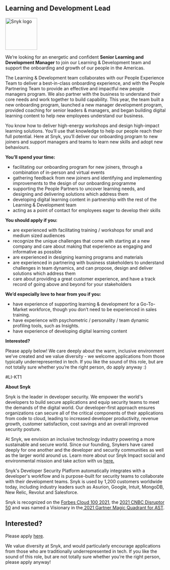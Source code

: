 Learning and Development Lead
---

<img src="https://res.cloudinary.com/snyk/image/upload/v1537345894/press-kit/brand/logo-black.png" width="100" alt="Snyk logo" />

<p><span style="font-weight: 400;">We’re looking for an energetic and confident <strong>Senior Learning and Development Manager</strong>&nbsp;to join our Learning &amp; Development team and support the onboarding and growth of our people in the Americas.</span></p>
<p><span style="font-weight: 400;">The Learning &amp; Development team collaborates with our People Experience Team to deliver a best-in-class onboarding experience, and with the People Partnering Team to provide an effective and impactful new people managers program. We also partner with the business to understand their core needs and work together to build capability. This year, the team built a new onboarding program, launched a new manager development program, provided coaching for senior leaders &amp; managers, and began building digital learning content to help new employees understand our business.</span></p>
<p><span style="font-weight: 400;">You know how to deliver high-energy workshops and design high-impact learning solutions. You’ll use that knowledge to help our people reach their full potential. Here at Snyk, you’ll deliver our onboarding program to new joiners and support managers and teams to learn new skills and adopt new behaviours.&nbsp;</span></p>
<p><strong>You’ll spend your time:</strong></p>
<ul>
<li style="font-weight: 400;"><span style="font-weight: 400;">facilitating our onboarding program for new joiners, through a combination of in-person and virtual events</span></li>
<li style="font-weight: 400;"><span style="font-weight: 400;">gathering feedback from new joiners and identifying and implementing improvements to the design of our onboarding programme</span></li>
<li style="font-weight: 400;"><span style="font-weight: 400;">supporting the People Partners to uncover learning needs, and designing and delivering solutions which address them</span></li>
<li style="font-weight: 400;"><span style="font-weight: 400;">developing digital learning content in partnership with the rest of the Learning &amp; Development team</span></li>
<li style="font-weight: 400;"><span style="font-weight: 400;">acting as a point of contact for employees eager to develop their skills</span></li>
</ul>
<p><strong>You should apply if you:</strong></p>
<ul>
<li style="font-weight: 400;"><span style="font-weight: 400;">are experienced with facilitating training / workshops for small and medium sized audiences</span></li>
<li style="font-weight: 400;"><span style="font-weight: 400;">recognize the unique challenges that come with starting at a new company and care about making that experience as engaging and informative as possible</span></li>
<li style="font-weight: 400;"><span style="font-weight: 400;">are experienced in designing learning programs and materials</span></li>
<li style="font-weight: 400;"><span style="font-weight: 400;">are experienced in partnering with business stakeholders to understand challenges in team dynamics, and can propose, design and deliver solutions which address them</span></li>
<li style="font-weight: 400;"><span style="font-weight: 400;">care about providing a great customer experience, and have a track record of going above and beyond for your stakeholders</span></li>
</ul>
<p><strong>We’d especially love to hear from you if you:</strong></p>
<ul>
<li style="font-weight: 400;"><span style="font-weight: 400;">have experience of supporting learning &amp; development for a Go-To-Market workforce, though you don’t need to be experienced in sales training.</span></li>
<li style="font-weight: 400;"><span style="font-weight: 400;">have experience with psychometric / personality / team dynamic profiling tools, such as Insights.</span></li>
<li style="font-weight: 400;"><span style="font-weight: 400;">have experience of developing digital learning content</span></li>
</ul>
<p><strong>Interested?</strong></p>
<p><span style="font-weight: 400;">Please apply below! We care deeply about the warm, inclusive environment we’ve created and we value diversity - we welcome applications from those typically underrepresented in tech. If you like the sound of this role, but are not totally sure whether you’re the right person, do apply anyway :)</span></p>
<p>#LI-KT1</p><div class="content-conclusion"><p><strong>About Snyk</strong></p>
<p><span style="font-weight: 400;">Snyk is the leader in developer security. We empower the world's developers to build secure applications and equip security teams to meet the demands of the digital world. Our developer-first approach ensures organizations can secure all of the critical components of their applications from code to cloud, leading to increased developer productivity, revenue growth, customer satisfaction, cost savings and an overall improved security posture.&nbsp;</span></p>
<p><span style="font-weight: 400;">At Snyk, we envision an inclusive technology industry powering a more sustainable and secure world.</span> <span style="font-weight: 400;">Since our founding, Snykers have cared deeply for one another and the developer and security communities as well as the larger world around us. Learn more about our Snyk Impact social and environmental mission and take action with us </span><a href="https://snyk.io/about/snyk-impact/"><span style="font-weight: 400;">here.</span></a></p>
<p><span style="font-weight: 400;">Snyk's Developer Security Platform automatically integrates with a developer's workflow and is purpose-built for security teams to collaborate with their development teams. Snyk is used by 1,200 customers worldwide today, including industry leaders such as Asurion, Google, Intuit, MongoDB, New Relic, Revolut and Salesforce.</span></p>
<p><span style="font-weight: 400;">Snyk is recognized on the </span><a href="https://www.forbes.com/cloud100/#6f24b5ba5f94"><span style="font-weight: 400;">Forbes Cloud 100 2021</span></a><span style="font-weight: 400;">, the </span><a href="https://www.cnbc.com/2021/05/25/these-are-the-2021-cnbc-disruptor-50-companies.html"><span style="font-weight: 400;">2021 CNBC Disruptor 50</span></a><span style="font-weight: 400;"> and was named a Visionary in the</span><a href="https://snyk.io/blog/snyk-visionary-2021-gartner-magic-quadrant-for-ast/"><span style="font-weight: 400;"> 2021 Gartner Magic Quadrant for AST</span></a><span style="font-weight: 400;">.</span></p></div>

Interested?
---

Please apply [here](https://boards.greenhouse.io/snyk/jobs/5697836002#app).

We value diversity at Snyk, and would particularly encourage applications from those who are traditionally underrepresented in tech.
If you like the sound of this role, but are not totally sure whether you’re the right person, please apply anyway!

